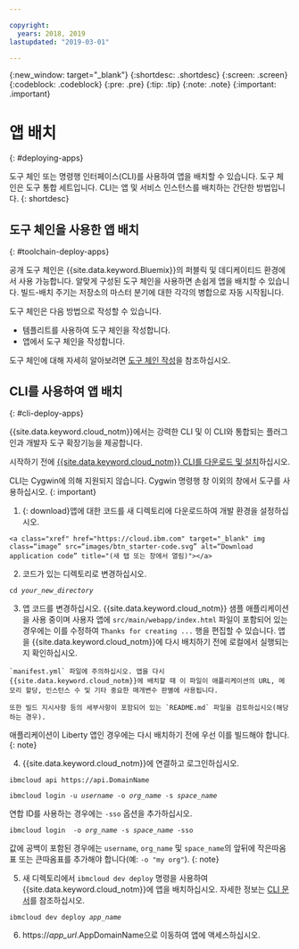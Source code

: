 ```yaml
---

copyright:
  years: 2018, 2019
lastupdated: "2019-03-01"

---
```


{:new_window: target="_blank"}
{:shortdesc: .shortdesc}
{:screen: .screen}
{:codeblock: .codeblock}
{:pre: .pre}
{:tip: .tip}
{:note: .note}
{:important: .important}

# 앱 배치
{: #deploying-apps}

도구 체인 또는 명령행 인터페이스(CLI)를 사용하여 앱을 배치할 수 있습니다. 도구 체인은 도구 통합 세트입니다. CLI는 앱 및 서비스 인스턴스를 배치하는 간단한 방법입니다.
{: shortdesc}

## 도구 체인을 사용한 앱 배치
{: #toolchain-deploy-apps}

공개 도구 체인은 {{site.data.keyword.Bluemix}}의 퍼블릭 및 데디케이티드 환경에서 사용 가능합니다. 알맞게 구성된 도구 체인을 사용하면 손쉽게 앱을 배치할 수 있습니다. 빌드-배치 주기는 저장소의 마스터 분기에 대한 각각의 병합으로 자동 시작됩니다.

도구 체인은 다음 방법으로 작성할 수 있습니다.
* 템플리트를 사용하여 도구 체인을 작성합니다.
* 앱에서 도구 체인을 작성합니다.

도구 체인에 대해 자세히 알아보려면 [도구 체인 작성](/docs/services/ContinuousDelivery/toolchains_working.html#toolchains_getting_started)을 참조하십시오.

## CLI를 사용하여 앱 배치
{: #cli-deploy-apps}

{{site.data.keyword.cloud_notm}}에서는 강력한 CLI 및 이 CLI와 통합되는 플러그인과 개발자 도구 확장기능을 제공합니다.

시작하기 전에 [{{site.data.keyword.cloud_notm}} CLI를 다운로드 및 설치](/docs/cli/index.html)하십시오.

CLI는 Cygwin에 의해 지원되지 않습니다. Cygwin 명령행 창 이외의 창에서 도구를 사용하십시오.
{: important}

  1. {: download}앱에 대한 코드를 새 디렉토리에 다운로드하여 개발 환경을 설정하십시오.

    <a class="xref" href="https://cloud.ibm.com" target="_blank" img class=“image” src=“images/btn_starter-code.svg” alt=“Download application code” title="(새 탭 또는 창에서 열림)"></a>

  2. 코드가 있는 디렉토리로 변경하십시오.

  <pre class="pre"><code class="hljs">cd <var class="keyword varname">your_new_directory</var></code></pre>

  3.  앱 코드를 변경하십시오. {{site.data.keyword.cloud_notm}} 샘플 애플리케이션을 사용 중이며 사용자 앱에 `src/main/webapp/index.html` 파일이 포함되어 있는 경우에는 이를 수정하여 `Thanks for creating ...` 행을 편집할 수 있습니다. 앱을 {{site.data.keyword.cloud_notm}}에 다시 배치하기 전에 로컬에서 실행되는지 확인하십시오.

    `manifest.yml` 파일에 주의하십시오. 앱을 다시 {{site.data.keyword.cloud_notm}}에 배치할 때 이 파일이 애플리케이션의 URL, 메모리 할당, 인스턴스 수 및 기타 중요한 매개변수 판별에 사용됩니다.

    또한 빌드 지시사항 등의 세부사항이 포함되어 있는 `README.md` 파일을 검토하십시오(해당하는 경우).

  애플리케이션이 Liberty 앱인 경우에는 다시 배치하기 전에 우선 이를 빌드해야 합니다.
  {: note}

  4. {{site.data.keyword.cloud_notm}}에 연결하고 로그인하십시오.

  <pre class="pre"><code class="hljs">ibmcloud api https://api.<span class="keyword" data-hd-keyref="DomainName">DomainName</span></code></pre>

  <pre class="pre"><code class="hljs">ibmcloud login -u <var class="keyword varname" data-hd-keyref="user_ID">username</var> -o <var class="keyword varname" data-hd-keyref="org_name">org_name</var> -s <var class="keyword varname" data-hd-keyref="space_name">space_name</var></code></pre>

  연합 ID를 사용하는 경우에는 `-sso` 옵션을 추가하십시오.

  <pre class="pre"><code class="hljs">ibmcloud login  -o <var class="keyword varname" data-hd-keyref="org_name">org_name</var> -s <var class="keyword varname" data-hd-keyref="space_name">space_name</var> -sso</code></pre>

  값에 공백이 포함된 경우에는 `username`, `org_name` 및 `space_name`의 앞뒤에 작은따옴표 또는 큰따옴표를 추가해야 합니다(예: `-o "my org"`).
  {: note}

  5. 새 디렉토리에서 `ibmcloud dev deploy` 명령을 사용하여 {{site.data.keyword.cloud_notm}}에 앱을 배치하십시오. 자세한 정보는 [CLI 문서](/docs/cli/idt/commands.html#deploy)를 참조하십시오.

  <pre class="pre"><code class="hljs">ibmcloud dev deploy <var class="keyword varname" data-hd-keyref="app_name">app_name</var></code></pre>

  6. https://<var class="keyword varname" data-hd-keyref="app_url">app_url</var>.<span class="keyword" data-hd-keyref="APPDomain">AppDomainName</span>으로 이동하여 앱에 액세스하십시오.
